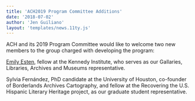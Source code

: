 ```yaml
---
title: 'ACH2019 Program Committee Additions'
date: '2018-07-02'
author: 'Jen Guiliano'
layout: 'templates/news.11ty.js'
---
```

ACH and its 2019 Program Committee would like to welcome two new members to the group charged with developing the program:

[Emily Esten](https://emilyesten.com/), fellow at the Kennedy Institute, who serves as our Gallaries, Libraries, Archives and Museums representative.

Sylvia Fernández, PhD candidate at the University of Houston, co-founder of Borderlands Archives Cartography, and fellow at the Recovering the U.S. Hispanic Literary Heritage project, as our graduate student representative.
